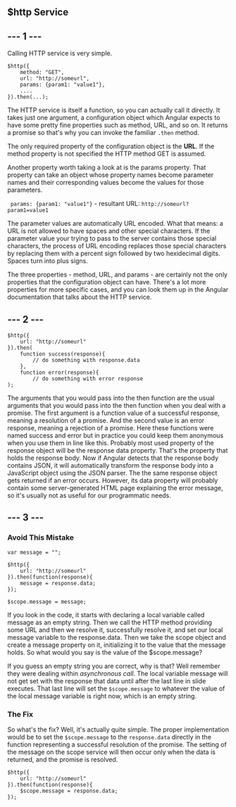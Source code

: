 ## $http Service
## --- 1 ---
Calling HTTP service is very simple.
```
$http({
    method: "GET",
    url: "http://someurl",
    params: {param1: "value1"},
    ....
}).then(...);
```
The HTTP service is itself a function, so you can actually call it directly. It takes just one argument, a configuration object which Angular expects to have some pretty fine properties such as method, URL, and so on. It returns a promise so that's why you can invoke the familiar `.then` method.

The only required property of the configuration object is the __URL__. If the method property is not specified the HTTP method GET is assumed.

Another property worth taking a look at is the params property. That property can take an object whose property names become parameter names and their corresponding values become the values for those parameters.

` params: {param1: "value1"}` - resultant URL: `http://someurl?param1=value1`

The parameter values are automatically URL encoded. What that means: a URL is not allowed to have spaces and other special characters. If the parameter value your trying to pass to the server contains those special characters, the process of URL encoding replaces those special characters by replacing them with a percent sign followed by two hexidecimal digits. Spaces turn into plus signs.

The three properties - method, URL, and params - are certainly not the only properties that the configuration object can have. There's a lot more properties for more specific cases, and you can look them up in the Angular documentation that talks about the HTTP service.

## --- 2 ---
```
$http({
    url: "http://someurl"
}).then(
    function success(response){
        // do something with response.data
    },
    function error(response){
        // do something with error response
);
```
The arguments that you would pass into the then function are the usual arguments that you would pass into the then function when you deal with a promise. The first argument is a function value of a successful response, meaning a resolution of a promise. And the second value is an error response, meaning a rejection of a promise. Here these functions were named success and error but in practice you could keep them anonymous when you use them in line like this. Probably most used property of the response object will be the response data property. That's the property that holds the response body. Now if Angular detects that the response body contains JSON, it will automatically transform the response body into a JavaScript object using the JSON parser. The the same response object gets returned if an error occurs. However, its data property will probably contain some server-generated HTML page explaining the error message, so it's usually not as useful for our programmatic needs.

## --- 3 ---
### Avoid This Mistake
```
var message = "";

$http({
    url: "http://someurl"
}).then(function(response){
    message = response.data;
});

$scope.message = message;
```
If you look in the code, it starts with declaring a local variable called message as an empty string. Then we call the HTTP method providing some URL and then we resolve it, successfully resolve it, and set our local message variable to the response.data. Then we take the scope object and create a message property on it, initializing it to the value that the message holds. So what would you say is the value of the $scope.message?

If you guess an empty string you are correct, why is that? Well remember they were dealing within _asynchronous call_. The local variable message will not get set with the response that data until after the last line in slide executes. That last line will set the `$scope.message` to whatever the value of the local message variable is right now, which is an empty string.

### The Fix
So what's the fix? Well, it's actually quite simple. The proper implementation would be to set the `$scope.message` to the `response.data` directly in the function representing a successful resolution of the promise. The setting of the message on the scope service will then occur only when the data is returned, and the promise is resolved.

```
$http({
    url: "http://someurl"
}).then(function(response){
    $scope.message = response.data;
});
```
